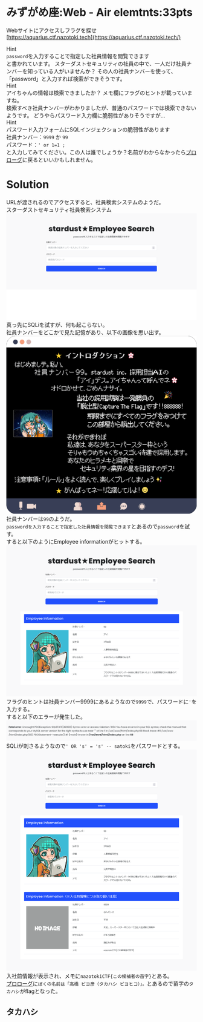 # みずがめ座:Web - Air elemtnts:33pts
Webサイトにアクセスしフラグを探せ  
[https://aquarius.ctf.nazotoki.tech](https://aquarius.ctf.nazotoki.tech/)  

Hint  
`password`を入力することで指定した社員情報を閲覧できます  
と書かれています。 スターダストセキュリティの社員の中で、一人だけ社員ナンバーを知っている人がいませんか？ その人の社員ナンバーを使って、「password」と入力すれば検索ができそうです。  
Hint  
アイちゃんの情報は検索できましたか？ メモ欄にフラグのヒントが載っていますね。  
検索すべき社員ナンバーがわかりましたが、普通のパスワードでは検索できないようです。 どうやらパスワード入力欄に脆弱性がありそうですが…  
Hint  
パスワード入力フォームにSQLインジェクションの脆弱性があります  
社員ナンバー：`9999` か `99`  
パスワード：`' or 1=1 ;`  
と入力してみてください。この人は誰でしょうか？名前がわからなかったら[プロローグ](https://ctf.nazotoki.tech/prologue)に戻るといいかもしれません。  

# Solution
URLが渡されるのでアクセスすると、社員検索システムのようだ。  
スターダストセキュリティ社員検索システム  
![site1.png](site/site1.png)  
真っ先にSQLiを試すが、何も起こらない。  
社員ナンバーをどこかで見た記憶があり、以下の画像を思い出す。  
![ai-intro.png](../おひつじ座/images/ai-intro.png)  
社員ナンバーは`99`のようだ。  
`passwordを入力することで指定した社員情報を閲覧できます`とあるので`password`を試す。  
すると以下のようにEmployee informationがヒットする。  
![site2.png](site/site2.png)  
フラグのヒントは社員ナンバー9999にあるようなので`9999`で、パスワードに`'`を入力する。  
すると以下のエラーが発生した。  
![sqli.png](images/sqli.png)  
SQLiが刺さるようなので`' OR 's' = 's' -- satoki`をパスワードとする。  
![site3.png](site/site3.png)  
入社前情報が表示され、メモに`nazotokiCTF{この候補者の苗字}`とある。  
[プロローグ](https://ctf.nazotoki.tech/prologue)に`ぼくの名前は「高橋 ピヨ彦（タカハシ ピヨヒコ）」。`とあるので苗字の`タカハシ`がflagとなった。  

## タカハシ